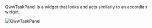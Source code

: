 QwwTaskPanel is a widget that looks and acts similarly to an accordian widget.

![QwwTaskPanel](http://www.wysota.eu.org/wwwidgets/screenshots/qwwtaskpanel.png "Image from http://www.wysota.eu.org/wwwidgets")
